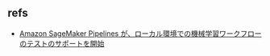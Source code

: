 ## refs

- [Amazon SageMaker Pipelines が、ローカル環境での機械学習ワークフローのテストのサポートを開始](https://aws.amazon.com/jp/about-aws/whats-new/2022/08/amazon-sagemaker-pipelines-testing-machine-learning-workflows-local-environment/)

